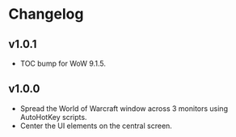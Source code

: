 Changelog
=========

v1.0.1
------
* TOC bump for WoW 9.1.5.

v1.0.0
------
* Spread the World of Warcraft window across 3 monitors using AutoHotKey scripts.
* Center the UI elements on the central screen.